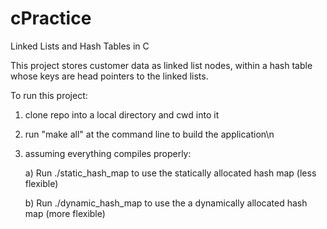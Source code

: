 # cPractice
Linked Lists and Hash Tables in C

This project stores customer data as linked list nodes, within a hash table whose keys are head pointers to the linked lists.

To run this project:

1) clone repo into a local directory and cwd into it

2) run "make all" at the command line to build the application\n

3) assuming everything compiles properly:

    a) Run ./static_hash_map to use the statically allocated hash map (less flexible)
    
    b) Run ./dynamic_hash_map to use the a dynamically allocated hash map (more flexible)
